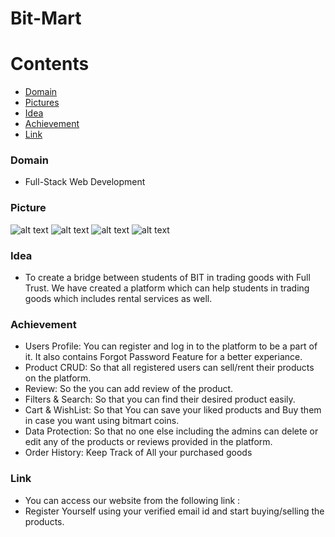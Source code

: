 # Bit-Mart

# Contents

- [Domain](#Domain)
- [Pictures](#Picture)
- [Idea](#Idea)
- [Achievement](#Achievement)
- [Link](#Link)

### Domain

- Full-Stack Web Development

### Picture

![alt text](https://res.cloudinary.com/dewansh/image/upload/v1641150658/BitMart/Products/BitMart-Logo-removebg-preview_1_ldubwc.png)
![alt text](https://res.cloudinary.com/dewansh/image/upload/v1641396859/BitMart/Products/p1_ptu6u2.png)
![alt text](https://res.cloudinary.com/dewansh/image/upload/v1641396859/BitMart/Products/p3_nei367.png)
![alt text](https://res.cloudinary.com/dewansh/image/upload/v1641396850/BitMart/Products/p2_i8k2sz.png)

### Idea

- To create a bridge between students of BIT in trading goods with Full Trust.
  We have created a platform which can help students in trading goods which includes rental services as well.

### Achievement

- Users Profile: You can register and log in to the platform to be a part of it. It also contains Forgot Password Feature for a better experiance.
- Product CRUD: So that all registered users can sell/rent their products on the platform.
- Review: So the you can add review of the product.
- Filters & Search: So that you can find their desired product easily.
- Cart & WishList: So that You can save your
  liked products and Buy them in case you want using bitmart coins.
- Data Protection: So that no one else including the admins can delete or edit any of the products or reviews provided in the platform.
- Order History: Keep Track of All your purchased goods

### Link

- You can access our website from the following link :
- Register Yourself using your verified email id and start buying/selling the products.
